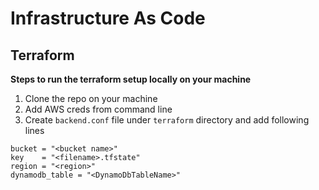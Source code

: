 # Infrastructure As Code

## Terraform

**Steps to run the terraform setup locally on your machine** 
1. Clone the repo on your machine 
2. Add AWS creds from command line
3. Create `backend.conf` file under `terraform` directory and add following lines
```
bucket = "<bucket name>"
key    = "<filename>.tfstate"
region = "<region>"
dynamodb_table = "<DynamoDbTableName>"

```
